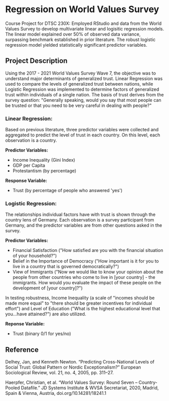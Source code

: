 # Regression on World Values Survey

Course Project for DTSC 230X: Employed RStudio and data from the World Values Survey to develop multivariate linear and logisitic regression models. The linear model explained over 50% of observed data variance, surpassing benchmark established in prior literature. The robust logistic regression model yielded statistically significant predictor variables.

## Project Description
Using the 2017 - 2021 World Values Survey Wave 7, the objective was to understand major determinants of generalized trust. Linear Regression was used to compare the levels of generalized trust between nations, while Logistic Regression was implemented to determine factors of generalized trust within individuals of a single nation. The basis of trust derives from the survey question: "Generally speaking, would you say that most people can be trusted or that you need to be very careful in dealing with people?"

### Linear Regression:
Based on previous literature, three predictor variables were collected and aggregated to predict the level of trust in each country. On this level, each observation is a country.

**Predictor Variables:**
- Income Inequality (Gini Index)
- GDP per Capita
- Protestantism (by percentage)

**Response Variable:**
- Trust (by percentage of people who answered 'yes')

### Logistic Regression:
The relationships individual factors have with trust is shown through the country lens of Germany. Each observation is a survey participant from Germany, and the predictor variables are from other questions asked in the survey.

**Predictor Variables:**
- Financial Satisfaction ("How satisfied are you with the financial situation of your household?")
- Belief in the Importance of Democracy ("How important is it for you to live in a country that is governed democratically?")
- View of Immigrants ("Now we would like to know your opinion about the people from other countries who come to live in [your country] - the immigrants. How would you evaluate the impact of these people on the development of [your country]?")

In testing robustness, Income Inequality (a scale of "incomes should be made more equal" to "there should be greater incentives for individual effort") and Level of Education ("What is the highest educational level that you...have attained?") are also utilized.

**Reponse Variable:**
- Trust (binary 0/1 for yes/no)

## Reference
Delhey, Jan, and Kenneth Newton. “Predicting Cross-National Levels of Social Trust: Global
Pattern or Nordic Exceptionalism?” European Sociological Review, vol. 21, no. 4, 2005,
pp. 311–27.

Haerpfer, Christian, et al. “World Values Survey: Round Seven – Country-Pooled Datafile.” JD
Systems Institute & WVSA Secretariat, 2020, Madrid, Spain & Vienna, Austria,
doi.org/10.14281/18241.1
